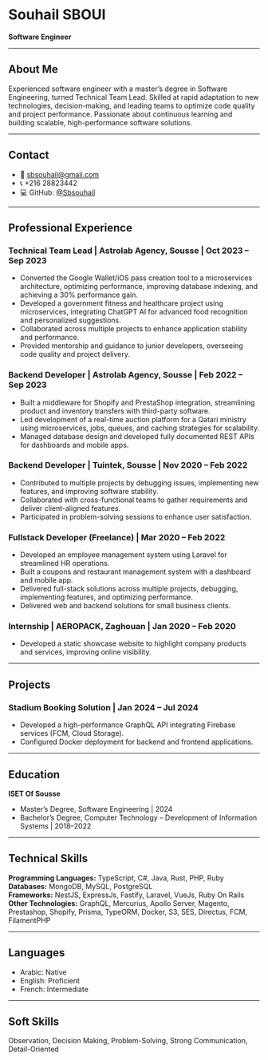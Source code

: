 # Souhail SBOUI

**Software Engineer**

---

## About Me

Experienced software engineer with a master’s degree in Software Engineering, turned Technical Team Lead. Skilled at rapid adaptation to new technologies, decision-making, and leading teams to optimize code quality and project performance. Passionate about continuous learning and building scalable, high-performance software solutions.

---

## Contact

- 📧 sbsouhail@gmail.com
- 📞 +216 28823442
- 💻 GitHub: [@Sbsouhail](https://github.com/Sbsouhail)

---

## Professional Experience

### Technical Team Lead | Astrolab Agency, Sousse | Oct 2023 – Sep 2023

- Converted the Google Wallet/iOS pass creation tool to a microservices architecture, optimizing performance, improving database indexing, and achieving a 30% performance gain.
- Developed a government fitness and healthcare project using microservices, integrating ChatGPT AI for advanced food recognition and personalized suggestions.
- Collaborated across multiple projects to enhance application stability and performance.
- Provided mentorship and guidance to junior developers, overseeing code quality and project delivery.

### Backend Developer | Astrolab Agency, Sousse | Feb 2022 – Sep 2023

- Built a middleware for Shopify and PrestaShop integration, streamlining product and inventory transfers with third-party software.
- Led development of a real-time auction platform for a Qatari ministry using microservices, jobs, queues, and caching strategies for scalability.
- Managed database design and developed fully documented REST APIs for dashboards and mobile apps.

### Backend Developer | Tuintek, Sousse | Nov 2020 – Feb 2022

- Contributed to multiple projects by debugging issues, implementing new features, and improving software stability.
- Collaborated with cross-functional teams to gather requirements and deliver client-aligned features.
- Participated in problem-solving sessions to enhance user satisfaction.

### Fullstack Developer (Freelance) | Mar 2020 – Feb 2022

- Developed an employee management system using Laravel for streamlined HR operations.
- Built a coupons and restaurant management system with a dashboard and mobile app.
- Delivered full-stack solutions across multiple projects, debugging, implementing features, and optimizing performance.
- Delivered web and backend solutions for small business clients.

### Internship | AEROPACK, Zaghouan | Jan 2020 – Feb 2020

- Developed a static showcase website to highlight company products and services, improving online visibility.

---

## Projects

### Stadium Booking Solution | Jan 2024 – Jul 2024

- Developed a high-performance GraphQL API integrating Firebase services (FCM, Cloud Storage).
- Configured Docker deployment for backend and frontend applications.

---

## Education

**ISET Of Sousse**

- Master’s Degree, Software Engineering | 2024
- Bachelor’s Degree, Computer Technology – Development of Information Systems | 2018–2022

---

## Technical Skills

**Programming Languages:** TypeScript, C#, Java, Rust, PHP, Ruby  
**Databases:** MongoDB, MySQL, PostgreSQL  
**Frameworks:** NestJS, ExpressJs, Fastify, Laravel, VueJs, Ruby On Rails  
**Other Technologies:** GraphQL, Mercurius, Apollo Server, Magento, Prestashop, Shopify, Prisma, TypeORM, Docker, S3, SES, Directus, FCM, FilamentPHP

---

## Languages

- Arabic: Native
- English: Proficient
- French: Intermediate

---

## Soft Skills

Observation, Decision Making, Problem-Solving, Strong Communication, Detail-Oriented
